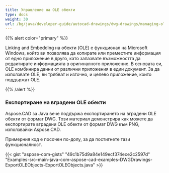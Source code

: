 ```yaml
---
title: Управление на OLE обекти
type: docs
weight: 30
url: /bg/java/developer-guide/autocad-drawings/dwg-drawings/managing-ole-objects/
---
```


{{% alert color="primary" %}}

Linking and Embedding на обекти (OLE) е функционал на Microsoft Windows, който ви позволява да копирате или преместите информация от едно приложение в друго, като запазвате възможността да редактирате информацията в оригиналното приложение. В основата си, OLE комбинира данни от различни приложения в един документ. За да използвате OLE, ви трябват и източно, и целево приложение, които поддържат OLE.

{{% /alert %}}
### **Експортиране на вградени OLE обекти**
Aspose.CAD за Java вече поддържа експортирането на вградени OLE обекти от формат DWG. Този материал демонстрира как можете да експортирате вградени OLE обекти от формат DWG към PNG, използвайки Aspose.CAD.

Примерния код е посочен по-долу, за да постигнете тази функционалност.

{{< gist "aspose-com-gists" "49c1b75d9a84e149ecf374ece2c2597d" "Examples-src-main-java-com-aspose-cad-examples-DWGDrawings-ExportOLEObjects-ExportOLEObjects.java" >}}
